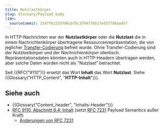 ```yaml
---
title: Nutzlastkörper
slug: Glossary/Payload_body
l10n:
  sourceCommit: 2547f622337d6cbf8c3794776b17ed377d6aad57
---
```


In HTTP-Nachrichten war der **Nutzlastkörper** oder die **Nutzlast** die in einem Nachrichtenkörper übertragene Ressourcenrepräsentation, die von jeglicher [Transfer-Codierung](/de/docs/Web/HTTP/Reference/Headers/Transfer-Encoding) befreit wurde. Ohne Transfer-Codierung sind der _Nutzlastkörper_ und der _Nachrichtenkörper_ identisch. Repräsentationsdaten könnten auch in HTTP-Headern übertragen werden, aber solche Daten würden nicht als "Nutzlast" betrachtet.

Seit {{RFC("9110")}} ersetzt das Wort **Inhalt** das Wort **Nutzlast**. Siehe {{Glossary("HTTP_Content", "**HTTP-Inhalt**")}}.

## Siehe auch

- {{Glossary("Content_header", "Inhalts-Header")}}
- [RFC 9110, Abschnitt 6.4: Inhalt](https://httpwg.org/specs/rfc9110.html#rfc.section.6.4) (setzt [RFC 7231](https://datatracker.ietf.org/doc/html/rfc7231#section-3.3) Payload Semantics außer Kraft)
  - [Änderungen von RFC 7231](https://httpwg.org/specs/rfc9110.html#changes.from.rfc.7231)
